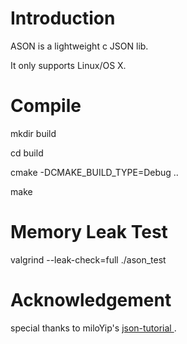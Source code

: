 <h1> Introduction </h1>
<p> ASON is a lightweight c JSON lib. </p> 
<p> It only supports Linux/OS X. </p>

<h1> Compile </h1>
<p> mkdir build </p>
<p> cd build </p>
<p> cmake -DCMAKE_BUILD_TYPE=Debug .. </p>
<p> make </p>

<h1> Memory Leak Test </h1>
<p> valgrind --leak-check=full ./ason_test </p>

<h1> Acknowledgement </h1>
<p> special thanks to miloYip's <a href=" https://zhuanlan.zhihu.com/json-tutorial"> json-tutorial </a>.</p>
